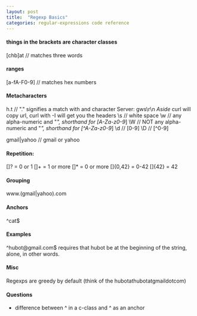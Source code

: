 ```yaml
---
layout: post
title:  "Regexp Basics"
categories: regular-expressions code reference
---
```

#### things in the brackets are character classes
[chb]at  // matches three words

#### ranges
[a-fA-F0-9] // matches hex numbers

#### Metacharacters
h.t   // "." signifies a match with and character
Server: gws\r\n
*Aside* curl will copy url, curl with -I will get you the headers
\s // white space
\w // any alpha-numeric and "_", shorthand for [A-Za-z0-9_]
\W // NOT any alpha-numeric and "_", shorthand for [^A-Za-z0-9_]
\d // [0-9]
\D // [^0-9]

gmail|yahoo  // gmail or yahoo


#### Repetition:
[]? = 0 or 1
[]+ = 1 or more
[]* = 0 or more
[]{0,42} = 0-42
[]{42} = 42

#### Grouping
www\.(gmail|yahoo)\.com

#### Anchors
^cat$

#### Examples
^hubot@gmail\.com$  requires that hubot be at the beginning of the string, alone, in other words.

#### Misc
Regexps are greedy by default (think of the hubotathubotatgmaildotcom)

#### Questions
 - difference between ^ in a c-class and ^ as an anchor
